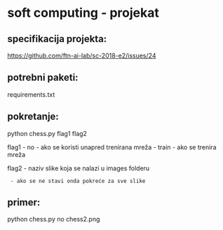 # soft computing - projekat

## specifikacija projekta:
https://github.com/ftn-ai-lab/sc-2018-e2/issues/24

## potrebni paketi:
requirements.txt

## pokretanje:
python chess.py flag1 flag2

flag1 - no - ako se koristi unapred trenirana mreža
     - train - ako se trenira mreža
     
flag2 - naziv slike koja se nalazi u images folderu

     - ako se ne stavi onda pokreće za sve slike
     
## primer: 
python chess.py no chess2.png
